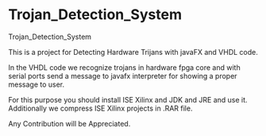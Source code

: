 # Trojan_Detection_System
Trojan_Detection_System

This is a project for Detecting Hardware Trijans with javaFX and VHDL code.

In the VHDL code we recognize trojans in hardware fpga core and with serial ports send a message to javafx interpreter for showing a proper message to user.

For this purpose you should install ISE Xilinx and JDK and JRE and use it.
Additionally we compress ISE Xilinx projects in .RAR file.

Any Contribution will be Appreciated.
